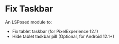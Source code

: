 # Fix Taskbar

An LSPosed module to:

- Fix tablet taskbar (for PixelExperience 12.1)
- Hide tablet taskbar pill (Optional, for Android 12.1+)